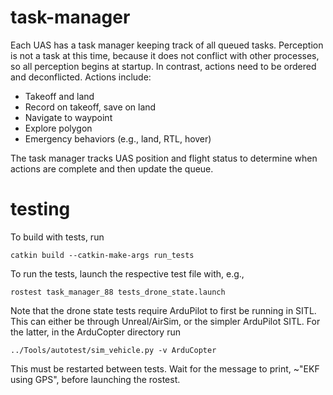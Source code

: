 # task-manager

Each UAS has a task manager keeping track of all queued tasks. Perception is not a task at this time, because it does not conflict with other processes, so all perception begins at startup. In contrast, actions need to be ordered and deconflicted. Actions include:
* Takeoff and land 
* Record on takeoff, save on land
* Navigate to waypoint
* Explore polygon 
* Emergency behaviors (e.g., land, RTL, hover)

The task manager tracks UAS position and flight status to determine when actions are complete and then update the queue.

# testing

To build with tests, run

`catkin build --catkin-make-args run_tests`

To run the tests, launch the respective test file with, e.g.,

`rostest task_manager_88 tests_drone_state.launch`

Note that the drone state tests require ArduPilot to first be running in SITL. This can either be through Unreal/AirSim, or the simpler ArduPilot SITL. For the latter, in the ArduCopter directory run

`../Tools/autotest/sim_vehicle.py -v ArduCopter`

This must be restarted between tests. Wait for the message to print, ~"EKF using GPS", before launching the rostest.